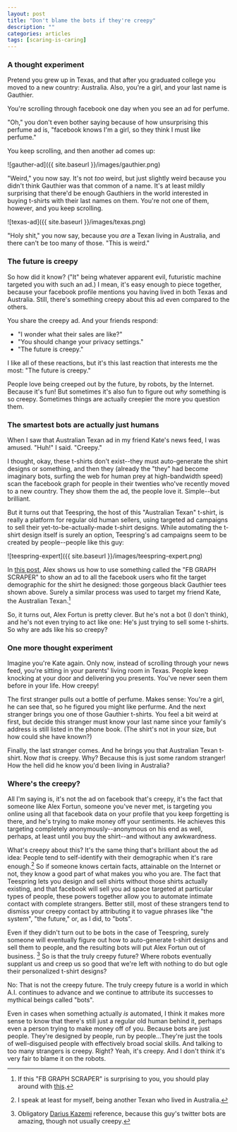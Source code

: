 ```yaml
---
layout: post
title: "Don't blame the bots if they're creepy"
description: ""
categories: articles
tags: [scaring-is-caring]
---
```


### A thought experiment
Pretend you grew up in Texas, and that after you graduated college you moved to a new country: Australia. Also, you're a girl, and your last name is Gauthier.

You're scrolling through facebook one day when you see an ad for perfume.

"Oh," you don't even bother saying because of how unsurprising this perfume ad is, "facebook knows I'm a girl, so they think I must like perfume."

You keep scrolling, and then another ad comes up:

![gauther-ad]({{ site.baseurl }}/images/gauthier.png)

"Weird," you now say. It's not _too_ weird, but just slightly weird because you didn't think Gauthier was that common of a name. It's at least mildly surprising that there'd be enough Gauthiers in the world interested in buying t-shirts with their last names on them. You're not one of them, however, and you keep scrolling.

![texas-ad]({{ site.baseurl }}/images/texas.png)

"Holy shit," you now say, because you _are_ a Texan living in Australia, and there can't be too many of those. "This is weird."


### The future is creepy

So how did it know? ("It" being whatever apparent evil, futuristic machine targeted you with such an ad.) I mean, it's easy enough to piece together, because your facebook profile mentions you having lived in both Texas and Australia. Still, there's something creepy about this ad even compared to the others.

You share the creepy ad. And your friends respond:

* "I wonder what their sales are like?"
* "You should change your privacy settings."
* "The future is creepy."

I like all of these reactions, but it's this last reaction that interests me the most: "The future is creepy."

People love being creeped out by the future, by robots, by the Internet. Because it's fun! But sometimes it's also fun to figure out _why_ something is so creepy. Sometimes things are actually creepier the more you question them.

### The smartest bots are actually just humans

When I saw that Australian Texan ad in my friend Kate's news feed, I was amused. "Huh!" I said. "Creepy."

I thought, okay, these t-shirts don't exist--they must auto-generate the shirt designs or something, and then they (already the "they" had become imaginary bots, surfing the web for human prey at high-bandwidth speed) scan the facebook graph for people in their twenties who've recently moved to a new country. They show them the ad, the people love it. Simple--but brilliant.

But it turns out that Teespring, the host of this "Australian Texan" t-shirt, is really a platform for regular old human sellers, using targeted ad campaigns to sell their yet-to-be-actually-made t-shirt designs. While automating the t-shirt design itself is surely an option, Teespring's ad campaigns seem to be created by people--people like this guy:


![teespring-expert]({{ site.baseurl }}/images/teespring-expert.png)

In [this post](http://teespringexpert.com/target-last-name-using-custom-audience-facebook/), Alex shows us how to use something called the "FB GRAPH SCRAPER" to show an ad to all the facebook users who fit the target demographic for the shirt he designed: those gorgeous black Gauthier tees shown above. Surely a similar process was used to target my friend Kate, the Australian Texan.[^1]

[^1]: If this "FB GRAPH SCRAPER" is surprising to you, you should play around with [this](https://developers.facebook.com/tools/explorer/).

So, it turns out, Alex Fortun is pretty clever. But he's not a bot (I don't think), and he's not even trying to act like one: He's just trying to sell some t-shirts. So why are ads like his so creepy?

### One more thought experiment

Imagine you're Kate again. Only now, instead of scrolling through your news feed, you're sitting in your parents' living room in Texas. People keep knocking at your door and delivering you presents. You've never seen them before in your life. How creepy!

The first stranger pulls out a bottle of perfume. Makes sense: You're a girl, he can see that, so he figured you might like perfurme. And the next stranger brings you one of those Gauthier t-shirts. You feel a bit weird at first, but decide this stranger must know your last name since your family's address is still listed in the phone book. (The shirt's not in your size, but how could she have known?)

Finally, the last stranger comes. And he brings you that Australian Texan t-shirt. Now _that_ is creepy. Why? Because this is just some random stranger! How the hell did he know you'd been living in Australia?

### Where's the creepy?

All I'm saying is, it's not the ad on facebook that's creepy, it's the fact that someone like Alex Fortun, someone you've never met, is targeting you online using all that facebook data on your profile that you keep forgetting is there, and he's trying to make money off your sentiments. He achieves this targeting completely anonymously--anonymous on his end as well, perhaps, at least until you buy the shirt--and without any awkwardness.

What's creepy about this? It's the same thing that's brilliant about the ad idea: People tend to self-identify with their demographic when it's rare enough.[^2] So if someone knows certain facts, attainable on the Internet or not, they know a good part of what makes you who you are. The fact that Teespring lets you design and sell shirts without those shirts actually existing, and that facebook will sell you ad space targeted at particular types of people, these powers together allow you to automate intimate contact with complete strangers. Better still, most of these strangers tend to dismiss your creepy contact by attributing it to vague phrases like "the system", "the future," or, as I did, to "bots".

[^2]: I speak at least for myself, being another Texan who lived in Australia.

Even if they didn't turn out to be bots in the case of Teespring, surely someone will eventually figure out how to auto-generate t-shirt designs and sell them to people, and the resulting bots will put Alex Fortun out of business. [^3] So is that the truly creepy future? Where robots eventually supplant us and creep us so good that we're left with nothing to do but ogle their personalized t-shirt designs?

[^3]: Obligatory [Darius Kazemi](https://twitter.com/tinysubversions/darius-kazemi-s-bots/members) reference, because this guy's twitter bots are amazing, though not usually creepy.

No: That is not the creepy future. The truly creepy future is a world in which A.I. continues to advance and we continue to attribute its successes to mythical beings called "bots".

Even in cases when something actually _is_ automated, I think it makes more sense to know that there's still just a regular old human behind it, perhaps even a person trying to make money off of you. Because bots are just people. They're designed by people, run by people...They're just the tools of well-disguised people with effectively broad social skills. And talking to too many strangers is creepy. Right? Yeah, it's creepy. And I don't think it's very fair to blame it on the robots.
